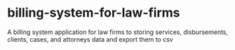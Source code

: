 # billing-system-for-law-firms
A billing system application for law firms to storing services, disbursements, clients, cases, and attorneys data and export them to csv
